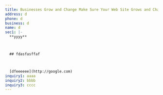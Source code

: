 ```yaml
---
title: Businesses Grow and Change Make Sure Your Web Site Grows and Changes with You!
address: d
phone: d
business: d
name: d
sec1: |-
  **yyyy**



  ## fdasfasffaf



  [dfeeeeee](http://google.com)
inquiry1: aaaa
inquiry2: bbbb
inquiry3: cccc
---
```


